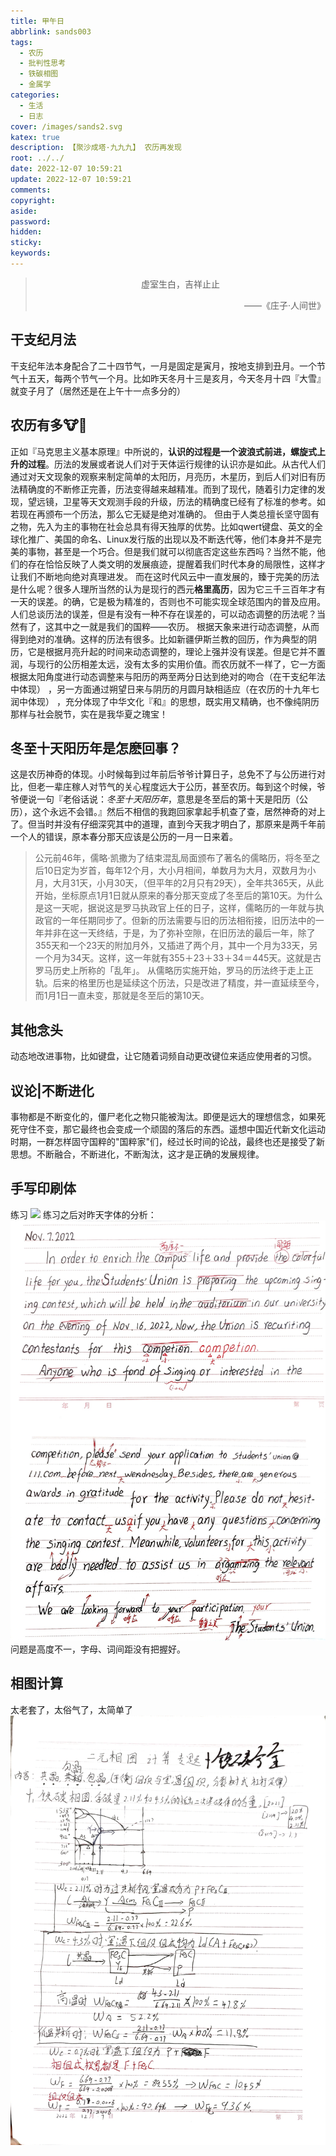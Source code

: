 ```yaml
---
title: 甲午日
abbrlink: sands003
tags:
  - 农历
  - 批判性思考
  - 铁碳相图
  - 金属学
categories:
  - 生活
  - 日志
cover: /images/sands2.svg
katex: true
description: 【聚沙成塔·九九九】 农历再发现
root: ../../
date: 2022-12-07 10:59:21
update: 2022-12-07 10:59:21
comments:
copyright:
aside:
password:
hidden:
sticky:
keywords:
---
```


> <center>虚室生白，吉祥止止</center>
> <p align="right">——《庄子·人间世》</p>
## 干支纪月法
干支纪年法本身配合了二十四节气，一月是固定是寅月，按地支排到丑月。一个节气十五天，每两个节气一个月。比如昨天冬月十三是亥月，今天冬月十四『大雪』就变子月了（居然还是在上午十一点多分的）
## 农历有多🐮🍺
正如『马克思主义基本原理』中所说的，**认识的过程是一个波浪式前进，螺旋式上升的过程**。历法的发展或者说人们对于天体运行规律的认识亦是如此。从古代人们通过对天文现象的观察来制定简单的太阳历，月亮历，木星历，到后人们对旧有历法精确度的不断修正完善，历法变得越来越精准。而到了现代，随着引力定律的发现，望远镜，卫星等天文观测手段的升级，历法的精确度已经有了标准的参考。如若现在再颁布一个历法，那么它无疑是绝对准确的。
但由于人类总擅长坚守固有之物，先入为主的事物在社会总具有得天独厚的优势。比如qwert键盘、英文的全球化推广、美国的命名、Linux发行版的出现以及不断迭代等，他们本身并不是完美的事物，甚至是一个巧合。但是我们就可以彻底否定这些东西吗？当然不能，他们的存在恰恰反映了人类文明的发展痕迹，提醒着我们时代本身的局限性，这样才让我们不断地向绝对真理进发。
而在这时代风云中一直发展的，臻于完美的历法是什么呢？很多人理所当然的认为是现行的西元**格里高历**，因为它三千三百年才有一天的误差。的确，它是极为精准的，否则也不可能实现全球范围内的普及应用。人们总谈历法的误差，但是有没有一种不存在误差的，可以动态调整的历法呢？当然有了，这其中之一就是我们的国粹——农历。
根据天象来进行动态调整，从而得到绝对的准确。这样的历法有很多。比如新疆伊斯兰教的回历，作为典型的阴历，它是根据月亮升起的时间来动态调整的，理论上强并没有误差。但是它并不置润，与现行的公历相差太远，没有太多的实用价值。而农历就不一样了，它一方面根据太阳角度进行动态调整来与阳历的两至两分日达到绝对的吻合（在干支纪年法中体现） ，另一方面通过朔望日来与阴历的月圆月缺相适应（在农历的十九年七润中体现） ，充分体现了中华文化『和』的思想，既实用又精确，也不像纯阴历那样与社会脱节，实在是我华夏之瑰宝！
## 冬至十天阳历年是怎麽回事？
这是农历神奇的体现。小时候每到过年前后爷爷计算日子，总免不了与公历进行对比，但老一辈庄稼人对节气的关心程度远大于公历，甚至农历。每到这个时候，爷爷便说一句『老俗话说：*冬至十天阳历年*，意思是冬至后的第十天是阳历（公历），这个永远不会错。』然后不相信的我跑回家拿起手机查了查，居然神奇的对上了。但当时并没有仔细深究其中的道理，直到今天我才明白了，那原来是两千年前一个人的错误，原本春分那天应该是公历的一月一日来着。

> 公元前46年，儒略·凯撒为了结束混乱局面颁布了著名的儒略历，将冬至之后10日定为岁首，每年12个月，大小月相间，单数月为大月，双数月为小月，大月31天，小月30天，（但平年的2月只有29天），全年共365天，从此开始，坐标原点1月1日就从原来的春分那天变成了冬至后的第10天。为什么是这一天呢，据说这是罗马执政官上任的日子，这样，儒略历的一年就与执政官的一年任期同步了。但新的历法需要与旧的历法相衔接，旧历法中的一年并非在这一天终结，于是，为了弥补空隙，在旧历法的最后一年，除了355天和一个23天的附加月外，又插进了两个月，其中一个月为33天，另一个月为34天。这样，这一年就有355＋23＋33＋34＝445天。这就是古罗马历史上所称的「乱年」。 从儒略历实施开始，罗马的历法终于走上正轨。后来的格里历也是延续这个历法，只是改进了精度，并一直延续至今，而1月1日一直未变，那就是冬至后的第10天。

## 其他念头
动态地改进事物，比如键盘，让它随着词频自动更改键位来适应使用者的习惯。
## 议论|不断进化
事物都是不断变化的，僵尸老化之物只能被淘汰。即便是远大的理想信念，如果死死守住不变，那它最终也会变成一个顽固的落后的东西。遥想中国近代新文化运动时期，一群怎样固守国粹的"国粹家"们，经过长时间的论战，最终也还是接受了新思想。不断融合，不断进化，不断淘汰，这才是正确的发展规律。

## 手写印刷体
练习
![](../../../images/20221012/IMG_20221207_162548.jpg)
练习之后对昨天字体的分析：
![](../../../images/20221012/IMG_20221207_163843.jpg)
问题是高度不一，字母、词间距没有把握好。

## 相图计算
太老套了，太俗气了，太简单了
![](../../../images/20221012/IMG_20221207_215603.jpg)